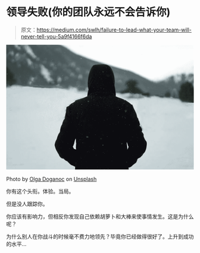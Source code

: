 # 领导失败(你的团队永远不会告诉你)

> 原文：<https://medium.com/swlh/failure-to-lead-what-your-team-will-never-tell-you-5a9f4166f6da>

![](img/28806f3fc21c2c2a16b414873e3ed033.png)

Photo by [Olga Doganoc](https://unsplash.com/photos/kex2O4pkW_0?utm_source=unsplash&utm_medium=referral&utm_content=creditCopyText) on [Unsplash](https://unsplash.com/search/photos/follow?utm_source=unsplash&utm_medium=referral&utm_content=creditCopyText)

你有这个头衔。体验。当局。

但是没人跟踪你。

你应该有影响力，但相反你发现自己依赖胡萝卜和大棒来使事情发生。这是为什么呢？

为什么别人在你战斗的时候毫不费力地领先？毕竟你已经做得很好了。上升到成功的水平…